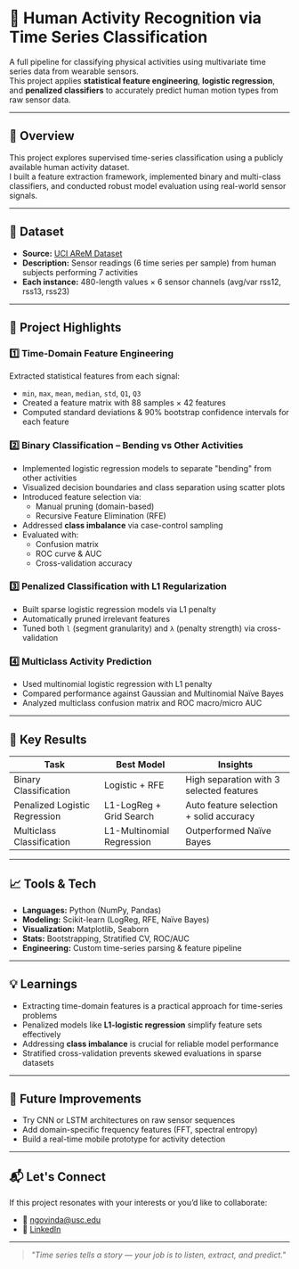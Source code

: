 # 🤖 Human Activity Recognition via Time Series Classification

A full pipeline for classifying physical activities using multivariate time series data from wearable sensors.  
This project applies **statistical feature engineering**, **logistic regression**, and **penalized classifiers** to accurately predict human motion types from raw sensor data.

---

## 🧠 Overview

This project explores supervised time-series classification using a publicly available human activity dataset.  
I built a feature extraction framework, implemented binary and multi-class classifiers, and conducted robust model evaluation using real-world sensor signals.

---

## 📂 Dataset

- **Source:** [UCI AReM Dataset](https://archive.ics.uci.edu/ml/datasets/Activity+Recognition+system+based+on+Multisensor+data+fusion+(AReM))
- **Description:** Sensor readings (6 time series per sample) from human subjects performing 7 activities
- **Each instance:** 480-length values × 6 sensor channels (avg/var rss12, rss13, rss23)

---

## 🔨 Project Highlights

### 1️⃣ Time-Domain Feature Engineering
Extracted statistical features from each signal:
- `min`, `max`, `mean`, `median`, `std`, `Q1`, `Q3`
- Created a feature matrix with 88 samples × 42 features
- Computed standard deviations & 90% bootstrap confidence intervals for each feature

### 2️⃣ Binary Classification – Bending vs Other Activities
- Implemented logistic regression models to separate "bending" from other activities
- Visualized decision boundaries and class separation using scatter plots
- Introduced feature selection via:
  - Manual pruning (domain-based)
  - Recursive Feature Elimination (RFE)
- Addressed **class imbalance** via case-control sampling
- Evaluated with:
  - Confusion matrix
  - ROC curve & AUC
  - Cross-validation accuracy

### 3️⃣ Penalized Classification with L1 Regularization
- Built sparse logistic regression models via L1 penalty
- Automatically pruned irrelevant features
- Tuned both `l` (segment granularity) and `λ` (penalty strength) via cross-validation

### 4️⃣ Multiclass Activity Prediction
- Used multinomial logistic regression with L1 penalty
- Compared performance against Gaussian and Multinomial Naïve Bayes
- Analyzed multiclass confusion matrix and ROC macro/micro AUC

---

## 🚀 Key Results

| Task                        | Best Model                     | Insights                                  |
|-----------------------------|--------------------------------|-------------------------------------------|
| Binary Classification       | Logistic + RFE                 | High separation with 3 selected features  |
| Penalized Logistic Regression | L1-LogReg + Grid Search     | Auto feature selection + solid accuracy   |
| Multiclass Classification   | L1-Multinomial Regression      | Outperformed Naïve Bayes                  |

---

## 📈 Tools & Tech

- **Languages:** Python (NumPy, Pandas)
- **Modeling:** Scikit-learn (LogReg, RFE, Naïve Bayes)
- **Visualization:** Matplotlib, Seaborn
- **Stats:** Bootstrapping, Stratified CV, ROC/AUC
- **Engineering:** Custom time-series parsing & feature pipeline

---

## 💡 Learnings

- Extracting time-domain features is a practical approach for time-series problems
- Penalized models like **L1-logistic regression** simplify feature sets effectively
- Addressing **class imbalance** is crucial for reliable model performance
- Stratified cross-validation prevents skewed evaluations in sparse datasets

---

## 🧪 Future Improvements

- Try CNN or LSTM architectures on raw sensor sequences  
- Add domain-specific frequency features (FFT, spectral entropy)  
- Build a real-time mobile prototype for activity detection  

---

## 📬 Let's Connect

If this project resonates with your interests or you’d like to collaborate:

- 📧 [ngovinda@usc.edu](mailto:ngovinda@usc.edu)
- 🔗 [LinkedIn](https://linkedin.com/in/nikhil-govindaraju)

---

> _"Time series tells a story — your job is to listen, extract, and predict."_  
